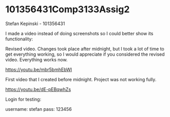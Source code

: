 # 101356431Comp3133Assig2

Stefan Kepinski - 101356431

I made a video instead of doing screenshots so I could better show its functionality:

Revised video. Changes took place after midnight, but I took a lot of time to get everything working, so I would appreciate if you considered the revised video. 
Everything works now.

https://youtu.be/mbr5bmhEbWI

First video that I created before midnight. Project was not working fully.

https://youtu.be/dE-pEBqwhZs

Login for testing:

username: stefan
pass: 123456





